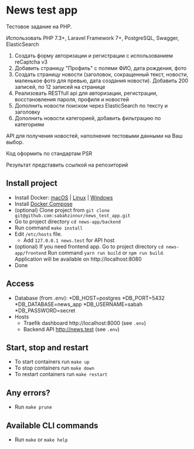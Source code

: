 # News test app

   Тестовое задание на PHP.
   
   Использовать PHP 7.3+, Laravel Framework 7+, PostgreSQL, Swagger, ElasticSearch
    
   1) Создать форму авторизации и регистрации с использованием reCaptcha v3
   2) Добавить страницу "Профиль" с полями ФИО, дата рождения, фото 
   3) Создать страницу новости (заголовок, сокращенный текст, новости, маленькое фото для превью, дата создания новости). 
     Добавить 200 записей, по 12 записей на странице
   4) Реализовать RESTfull api для авторизации, регистрации, восстановления пароля, профиля и новостей
   5) Дополнить новости поиском через ElasticSearch по тексту и заголовку
   6) Дополнить новости категорией, добавить фильтрацию по категориям
    
   API для получения новостей, наполнения тестовыми данными на Ваш выбор. 
    
   Код оформить по стандартам PSR 
    
   Результат представить ссылкой на репозиторий



## Install project
* Install Docker: [macOS](https://hub.docker.com/editions/community/docker-ce-desktop-mac) | [Linux](https://docs.docker.com/engine/install/ubuntu/) | [Windows](https://hub.docker.com/editions/community/docker-ce-desktop-windows)
* Install [Docker Compose](https://docs.docker.com/compose/install/#install-compose)
* (optional) Clone project from `git clone git@github.com:sabahzinnur/news_test_app.git`
* Go to project directory `cd news-app/backend`
* Run command `make install`
* Edit `/etc/hosts` file. 
    * Add `127.0.0.1 news.test` for API host
* (optional) If you need frontend app. Go to project directory `cd news-app/frontend`
    Run command `yarn run build` or `npm run build`. Application will be available on http://localhost:8080  
* Done

## Access
* Database (from .env):
    *DB_HOST=postgres
    *DB_PORT=5432
    *DB_DATABASE=news_app
    *DB_USERNAME=sabah
    *DB_PASSWORD=secret
* Hosts
    * Traefik dashboard http://localhost:8000 (see `.env`)    
    * Backend API http://news.test (see `.env`)

## Start, stop and restart
* To start containers run `make up`
* To stop containers run `make down`
* To restart containers run `make restart`

## Any errors?
* Run `make prune`

## Available CLI commands
* Run `make` or `make help`


